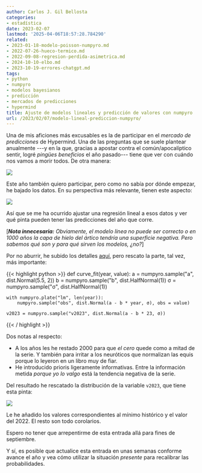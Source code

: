 ```yaml
---
author: Carlos J. Gil Bellosta
categories:
- estadística
date: 2023-02-07
lastmod: '2025-04-06T18:57:28.784290'
related:
- 2023-01-18-modelo-poisson-numpyro.md
- 2022-07-26-hueco-termico.md
- 2022-09-08-regresion-perdida-asimetrica.md
- 2024-10-10-elbo.md
- 2023-10-19-errores-chatgpt.md
tags:
- python
- numpyro
- modelos bayesianos
- predicción
- mercados de predicciones
- hypermind
title: Ajuste de modelos lineales y predicción de valores con numpyro
url: /2023/02/07/modelo-lineal-prediccion-numpyro/
---
```


Una de mis aficiones más excusables es la de participar en el _mercado de predicciones_ de Hypermind. Una de las preguntas que se suele plantear anualmente ---y en la que, gracias a apostar contra el común/apocalíptico sentir, logré _pingües beneficios_ el año pasado--- tiene que ver con cuándo nos vamos a morir todos. De otra manera:

![](/wp-uploads/2023/hypermind-arctic-00.png#center)

Este año también quiero participar, pero como no sabía por dónde empezar, he bajado los datos. En su perspectiva más relevante, tienen este aspecto:

![](/wp-uploads/2023/hypermind-arctic-01.png#center)

Así que se me ha ocurrido ajustar una regresión lineal a esos datos y ver qué pinta pueden tener las predicciones del año que corre.

[_**Nota innecesaria:** Obviamente, el modelo linea no puede ser correcto o en 1000 años la capa de hielo del ártico tendría una superficie negativa. Pero sabemos qué son y para qué sirven los modelos, ¿no?_]

Por no aburrir, he subido los detalles [aquí](https://github.com/cjgb/datanalytics_code/blob/main/missing_data_prediction/missing_data_prediction.ipynb), pero rescato la parte, tal vez,  más importante:

{{< highlight python >}}
def curve_fit(year, value):
    a = numpyro.sample("a", dist.Normal(5.5, 2))
    b = numpyro.sample("b", dist.HalfNormal(1))
    σ = numpyro.sample("σ", dist.HalfNormal(1))

    with numpyro.plate("lm", len(year)):
        numpyro.sample("obs", dist.Normal(a - b * year, σ), obs = value)

    v2023 = numpyro.sample("v2023", dist.Normal(a - b * 23, σ))
{{< / highlight >}}

Dos notas al respecto:

- A los años les he restado 2000 para que _el cero_ quede como a mitad de la serie. Y también para irritar a los neuróticos que normalizan las equis porque lo leyeron en un libro muy de fiar.
- He introducido prioris ligeramente informativas. Entre la información metida _porque yo lo valgo_ está la tendencia negativa de la serie.

Del resultado he rescatado la distribución de la variable `v2023`, que tiene esta pinta:

![](/wp-uploads/2023/hypermind-arctic-02.png#center)

Le he añadido los valores correspondientes al mínimo histórico y el valor del 2022. El resto son todo corolarios.

Espero no tener que arrepentirme de esta entrada allá para fines de septiembre.

Y sí, es posible que actualice esta entrada en unas semanas conforme avance el año y vea cómo utilizar la situación _presente_ para recalibrar las probabilidades.